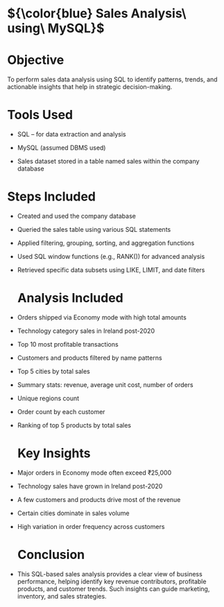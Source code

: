 # ${\color{blue} Sales Analysis\ using\ MySQL}$



# Objective
To perform sales data analysis using SQL to identify patterns, trends, and actionable insights that help in strategic decision-making.

# Tools Used
- SQL – for data extraction and analysis

- MySQL (assumed DBMS used)

- Sales dataset stored in a table named sales within the company database
  
# Steps Included
- Created and used the company database

- Queried the sales table using various SQL statements

- Applied filtering, grouping, sorting, and aggregation functions

- Used SQL window functions (e.g., RANK()) for advanced analysis

- Retrieved specific data subsets using LIKE, LIMIT, and date filters
  
  # Analysis Included
- Orders shipped via Economy mode with high total amounts

- Technology category sales in Ireland post-2020

- Top 10 most profitable transactions

- Customers and products filtered by name patterns

- Top 5 cities by total sales

- Summary stats: revenue, average unit cost, number of orders

- Unique regions count

- Order count by each customer

- Ranking of top 5 products by total sales

  # Key Insights
  
- Major orders in Economy mode often exceed ₹25,000

- Technology sales have grown in Ireland post-2020

- A few customers and products drive most of the revenue

- Certain cities dominate in sales volume

- High variation in order frequency across customers
  
  # Conclusion
  
- This SQL-based sales analysis provides a clear view of business performance, helping identify key revenue contributors, profitable products, and customer trends. Such insights can guide marketing, inventory, and sales strategies.



